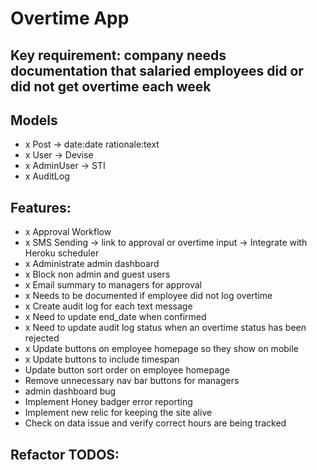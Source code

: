 # Overtime App

## Key requirement: company needs documentation that salaried employees did or did not get overtime each week

## Models
- x Post -> date:date rationale:text
- x User -> Devise
- x AdminUser -> STI
- x AuditLog

## Features:
- x Approval Workflow
- x SMS Sending -> link to approval or overtime input -> Integrate with Heroku scheduler
- x Administrate admin dashboard
- x Block non admin and guest users
- x Email summary to managers for approval
- x Needs to be documented if employee did not log overtime
- x Create audit log for each text message
- x Need to update end_date when confirmed
- x Need to update audit log status when an overtime status has been rejected
- x Update buttons on employee homepage so they show on mobile
- x Update buttons to include timespan
- Update button sort order on employee homepage
- Remove unnecessary nav bar buttons for managers
- admin dashboard bug
- Implement Honey badger error reporting
- Implement new relic for keeping the site alive
- Check on data issue and verify correct hours are being tracked

## Refactor TODOS:

